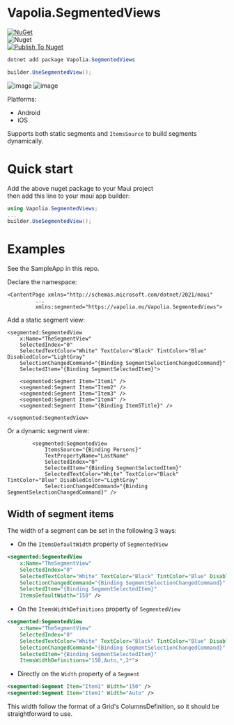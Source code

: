 # Vapolia.SegmentedViews

[![NuGet][nuget-img]][nuget-link]  
![Nuget](https://img.shields.io/nuget/dt/Vapolia.SegmentedViews)  
[![Publish To Nuget](https://github.com/vapolia/SegmentedViews/actions/workflows/main.yaml/badge.svg)](https://github.com/vapolia/SegmentedViews/actions/workflows/main.yaml)

```cs
dotnet add package Vapolia.SegmentedViews

builder.UseSegmentedView();
```

[nuget-link]: https://www.nuget.org/packages/Vapolia.SegmentedViews/
[nuget-img]: https://img.shields.io/nuget/v/Vapolia.SegmentedViews

![image](https://github.com/vapolia/SegmentedViews/assets/190756/27ec1108-0e5d-47a0-a85c-c592694a9b52)
![image](https://github.com/vapolia/SegmentedViews/assets/190756/3d0e359b-92aa-49a4-9e91-26883b2e6e1f)


Platforms:
- Android
- iOS

Supports both static segments and `ItemsSource` to build segments dynamically.

# Quick start

Add the above nuget package to your Maui project   
then add this line to your maui app builder:

```c#
using Vapolia.SegmentedViews;
...
builder.UseSegmentedView();
```

# Examples

See the SampleApp in this repo.

Declare the namespace:
```xaml
<ContentPage xmlns="http://schemas.microsoft.com/dotnet/2021/maui"
         ...
         xmlns:segmented="https://vapolia.eu/Vapolia.SegmentedViews">
```

Add a static segment view:
```xaml
<segmented:SegmentedView  
    x:Name="TheSegmentView"
    SelectedIndex="0"
    SelectedTextColor="White" TextColor="Black" TintColor="Blue" DisabledColor="LightGray"
    SelectionChangedCommand="{Binding SegmentSelectionChangedCommand}"
    SelectedItem="{Binding SegmentSelectedItem}">
    
    <segmented:Segment Item="Item1" />
    <segmented:Segment Item="Item2" />
    <segmented:Segment Item="Item3" />
    <segmented:Segment Item="Item4" />
    <segmented:Segment Item="{Binding Item5Title}" />
    
</segmented:SegmentedView>
```

Or a dynamic segment view:
```xaml
        <segmented:SegmentedView
            ItemsSource="{Binding Persons}"
            TextPropertyName="LastName"
            SelectedIndex="0"
            SelectedItem="{Binding SegmentSelectedItem}"
            SelectedTextColor="White" TextColor="Black" TintColor="Blue" DisabledColor="LightGray"
            SelectionChangedCommand="{Binding SegmentSelectionChangedCommand}" />
```

## Width of segment items

The width of a segment can be set in the following 3 ways:

* On the `ItemsDefaultWidth` property of `SegmentedView`
```xml
<segmented:SegmentedView  
    x:Name="TheSegmentView"
    SelectedIndex="0"
    SelectedTextColor="White" TextColor="Black" TintColor="Blue" DisabledColor="LightGray"
    SelectionChangedCommand="{Binding SegmentSelectionChangedCommand}"
    SelectedItem="{Binding SegmentSelectedItem}"
    ItemsDefaultWidth="150" />
```

* On the `ItemsWidthDefinitions` property of `SegmentedView`
```xml
<segmented:SegmentedView  
    x:Name="TheSegmentView"
    SelectedIndex="0"
    SelectedTextColor="White" TextColor="Black" TintColor="Blue" DisabledColor="LightGray"
    SelectionChangedCommand="{Binding SegmentSelectionChangedCommand}"
    SelectedItem="{Binding SegmentSelectedItem}"
    ItemsWidthDefinitions="150,Auto,*,2*">
```

* Directly on the `Width` property of a `Segment`
```xml
<segmented:Segment Item="Item1" Width="150" />
<segmented:Segment Item="Item1" Width="Auto" />
```

This width follow the format of a Grid's ColumnsDefinition, so it should be straightforward to use.
